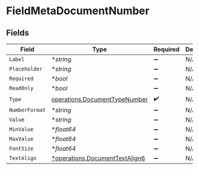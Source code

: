 # FieldMetaDocumentNumber


## Fields

| Field                                                                           | Type                                                                            | Required                                                                        | Description                                                                     |
| ------------------------------------------------------------------------------- | ------------------------------------------------------------------------------- | ------------------------------------------------------------------------------- | ------------------------------------------------------------------------------- |
| `Label`                                                                         | **string*                                                                       | :heavy_minus_sign:                                                              | N/A                                                                             |
| `Placeholder`                                                                   | **string*                                                                       | :heavy_minus_sign:                                                              | N/A                                                                             |
| `Required`                                                                      | **bool*                                                                         | :heavy_minus_sign:                                                              | N/A                                                                             |
| `ReadOnly`                                                                      | **bool*                                                                         | :heavy_minus_sign:                                                              | N/A                                                                             |
| `Type`                                                                          | [operations.DocumentTypeNumber](../../models/operations/documenttypenumber.md)  | :heavy_check_mark:                                                              | N/A                                                                             |
| `NumberFormat`                                                                  | **string*                                                                       | :heavy_minus_sign:                                                              | N/A                                                                             |
| `Value`                                                                         | **string*                                                                       | :heavy_minus_sign:                                                              | N/A                                                                             |
| `MinValue`                                                                      | **float64*                                                                      | :heavy_minus_sign:                                                              | N/A                                                                             |
| `MaxValue`                                                                      | **float64*                                                                      | :heavy_minus_sign:                                                              | N/A                                                                             |
| `FontSize`                                                                      | **float64*                                                                      | :heavy_minus_sign:                                                              | N/A                                                                             |
| `TextAlign`                                                                     | [*operations.DocumentTextAlign6](../../models/operations/documenttextalign6.md) | :heavy_minus_sign:                                                              | N/A                                                                             |